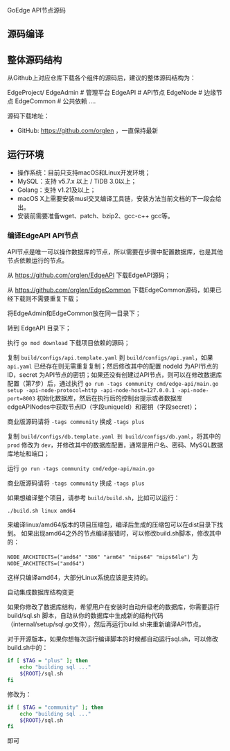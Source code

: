 GoEdge API节点源码

## 源码编译

## 整体源码结构
从Github上对应仓库下载各个组件的源码后，建议的整体源码结构为：

EdgeProject/
   EdgeAdmin     # 管理平台
   EdgeAPI       # API节点
   EdgeNode      # 边缘节点
   EdgeCommon    # 公共依赖
   ....


源码下载地址：

* GitHub: https://github.com/orglen ，一直保持最新

## 运行环境

* 操作系统：目前只支持macOS和Linux开发环境；
* MySQL：支持 v5.7.x 以上 / TiDB 3.0以上；
* Golang：支持 v1.21及以上；
* macOS X上需要安装musl交叉编译工具链，安装方法当前文档的下一段会给出。
* 安装前需要准备wget、patch、bzip2、gcc-c++ gcc等。



### 编译EdgeAPI API节点

API节点是唯一可以操作数据库的节点，所以需要在步骤中配置数据库，也是其他节点依赖运行的节点。

从 https://github.com/orglen/EdgeAPI 下载EdgeAPI源码；

从 https://github.com/orglen/EdgeCommon 下载EdgeCommon源码，如果已经下载则不需要重复下载；

将EdgeAdmin和EdgeCommon放在同一目录下；

转到 EdgeAPI 目录下；

执行 `go mod download` 下载项目依赖的源码；

复制 `build/configs/api.template.yaml` 到 `build/configs/api.yaml`，如果 `api.yaml` 已经存在则无需重复复制；然后修改其中的配置 nodeId 为API节点的ID，secret 为API节点的密钥；如果还没有创建过API节点，则可以在修改数据库配置（第7步）后，通过执行 `go run -tags community cmd/edge-api/main.go setup -api-node-protocol=http -api-node-host=127.0.0.1 -api-node-port=8003` 初始化数据库，然后在执行后的控制台提示或者数据库 edgeAPINodes中获取节点ID（字段uniqueId）和密钥（字段secret）；

商业版源码请将 `-tags community` 换成 `-tags plus`

复制 `build/configs/db.template.yaml 到 build/configs/db.yaml`，将其中的 `prod` 修改为 `dev`，并修改其中的数据库配置，通常是用户名、密码、MySQL数据库地址和端口；

运行 `go run -tags community cmd/edge-api/main.go`

商业版源码请将 `-tags community` 换成 `-tags plus`

如果想编译整个项目，请参考 `build/build.sh`，比如可以运行：

`./build.sh linux amd64`

来编译linux/amd64版本的项目压缩包，编译后生成的压缩包可以在dist目录下找到。
如果出现amd64之外的节点编译报错时，可以修改build.sh脚本，修改其中的：


`NODE_ARCHITECTS=("amd64" "386" "arm64" "mips64" "mips64le")`
为
`NODE_ARCHITECTS=("amd64")`

这样只编译amd64，大部分Linux系统应该是支持的。


自动集成数据库结构变更


如果你修改了数据库结构，希望用户在安装时自动升级老的数据库，你需要运行 build/sql.sh 脚本，自动从你的数据库中生成新的结构代码（internal/setup/sql.go文件），然后再运行build.sh来重新编译API节点。

对于开源版本，如果你想每次运行编译脚本的时候都自动运行sql.sh，可以修改build.sh中的：


```sh
if [ $TAG = "plus" ]; then
	echo "building sql ..."
	${ROOT}/sql.sh
fi
```

修改为：

```sh
if [ $TAG = "community" ]; then
	echo "building sql ..."
	${ROOT}/sql.sh
fi
```

即可